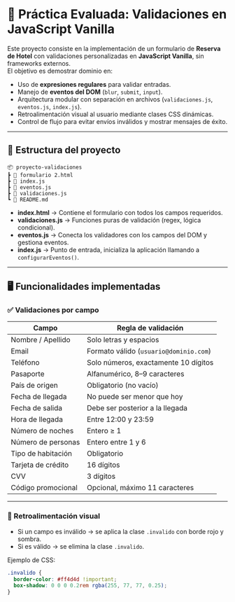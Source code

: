 # 📝 Práctica Evaluada: Validaciones en JavaScript Vanilla

Este proyecto consiste en la implementación de un formulario de **Reserva de Hotel** con validaciones personalizadas en **JavaScript Vanilla**, sin frameworks externos.  
El objetivo es demostrar dominio en:

- Uso de **expresiones regulares** para validar entradas.
- Manejo de **eventos del DOM** (`blur`, `submit`, `input`).
- Arquitectura modular con separación en archivos (`validaciones.js`, `eventos.js`, `index.js`).
- Retroalimentación visual al usuario mediante clases CSS dinámicas.
- Control de flujo para evitar envíos inválidos y mostrar mensajes de éxito.

---

## 📂 Estructura del proyecto

```
📦 proyecto-validaciones 
┣ 📜 formulario 2.html 
┣ 📜 index.js 
┣ 📜 eventos.js 
┣ 📜 validaciones.js 
┗ 📜 README.md
```


- **index.html** → Contiene el formulario con todos los campos requeridos.
- **validaciones.js** → Funciones puras de validación (regex, lógica condicional).
- **eventos.js** → Conecta los validadores con los campos del DOM y gestiona eventos.
- **index.js** → Punto de entrada, inicializa la aplicación llamando a `configurarEventos()`.

---

## 🖥️ Funcionalidades implementadas

### ✅ Validaciones por campo

| Campo                  | Regla de validación |
|------------------------|----------------------|
| Nombre / Apellido      | Solo letras y espacios |
| Email                  | Formato válido (`usuario@dominio.com`) |
| Teléfono               | Solo números, exactamente 10 dígitos |
| Pasaporte              | Alfanumérico, 8–9 caracteres |
| País de origen         | Obligatorio (no vacío) |
| Fecha de llegada       | No puede ser menor que hoy |
| Fecha de salida        | Debe ser posterior a la llegada |
| Hora de llegada        | Entre 12:00 y 23:59 |
| Número de noches       | Entero ≥ 1 |
| Número de personas     | Entero entre 1 y 6 |
| Tipo de habitación     | Obligatorio |
| Tarjeta de crédito     | 16 dígitos |
| CVV                    | 3 dígitos |
| Código promocional     | Opcional, máximo 11 caracteres |

---

### 🎨 Retroalimentación visual

- Si un campo es inválido → se aplica la clase `.invalido` con borde rojo y sombra.
- Si es válido → se elimina la clase `.invalido`.

Ejemplo de CSS:

```css
.invalido {
  border-color: #ff4d4d !important;
  box-shadow: 0 0 0 0.2rem rgba(255, 77, 77, 0.25);
}
```